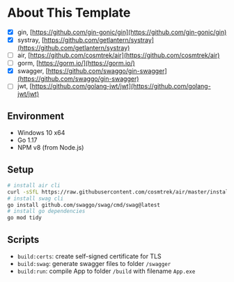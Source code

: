 # About This Template

- [x] gin, [https://github.com/gin-gonic/gin](https://github.com/gin-gonic/gin)
- [x] systray, [https://github.com/getlantern/systray](https://github.com/getlantern/systray)
- [ ] air, [https://github.com/cosmtrek/air](https://github.com/cosmtrek/air)
- [ ] gorm, [https://gorm.io/](https://gorm.io/)
- [x] swagger, [https://github.com/swaggo/gin-swagger](https://github.com/swaggo/gin-swagger)
- [ ] jwt, [https://github.com/golang-jwt/jwt](https://github.com/golang-jwt/jwt)

## Environment

- Windows 10 x64
- Go 1.17
- NPM v8 (from Node.js)

## Setup

``` bash
# install air cli
curl -sSfL https://raw.githubusercontent.com/cosmtrek/air/master/install.sh | sh -s -- -b $(go env GOPATH)/bin
# install swag cli
go install github.com/swaggo/swag/cmd/swag@latest
# install go dependencies
go mod tidy
```

## Scripts

- `build:certs`: create self-signed certificate for TLS
- `build:swag`: generate swagger files to folder `/swagger`
- `build:run`: compile App to folder `/build` with filename `App.exe`

